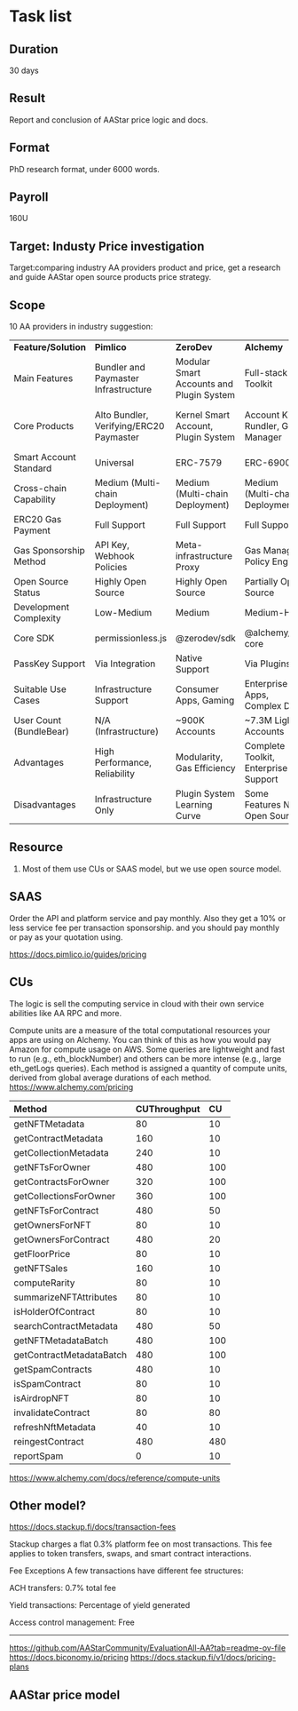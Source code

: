# Task list
## Duration
30 days
## Result
Report and conclusion of AAStar price logic and docs.

## Format
PhD research format, under 6000 words.

## Payroll
160U

## Target: Industy Price investigation

Target:comparing industry AA providers product and price, get a research and 
guide AAStar open source products price strategy.

## Scope
10 AA providers in industry
suggestion:

|                         |                                         |                                          |                                      |                                    |                                         |                                              |                                             |                                             |
| ----------------------- | --------------------------------------- | ---------------------------------------- | ------------------------------------ | ---------------------------------- | --------------------------------------- | -------------------------------------------- | ------------------------------------------- | ------------------------------------------- |
| **Feature/Solution**    | **Pimlico**                             | **ZeroDev**                              | **Alchemy**                          | **Biconomy**                       | **Coinbase**                            | **Particle Network**                         | **Stackup**                                 | **AAStar**                                  |
| Main Features           | Bundler and Paymaster Infrastructure    | Modular Smart Accounts and Plugin System | Full-stack AA Toolkit                | Modular Cross-chain Smart Accounts | Ecosystem-specific AA Solution          | Cross-chain Unified Account and Balance      | Enterprise-grade Smart Account Solution     | A Community & Decentralized Account for All |
| Core Products           | Alto Bundler, Verifying/ERC20 Paymaster | Kernel Smart Account, Plugin System      | Account Kit, Rundler, Gas Manager    | Modular Smart Account, MEE         | Verifying Paymaster, Bundler API        | Universal Accounts, Omnichain Paymaster      | Enterprise Smart Wallet, Paymaster API      | SuperPaymaster, AirAccount, and COS72       |
| Smart Account Standard  | Universal                               | ERC-7579                                 | ERC-6900                             | ERC-7579                           | Universal                               | Proprietary+ERC-4337                         | Universal                                   | ERC-4337 EIP-7702                           |
| Cross-chain Capability  | Medium (Multi-chain Deployment)         | Medium (Multi-chain Deployment)          | Medium (Multi-chain Deployment)      | High (MEE)                         | Low (Base-focused)                      | Very High (Universal Account)                | Medium (Multi-chain Deployment)             | Limited, Future                             |
| ERC20 Gas Payment       | Full Support                            | Full Support                             | Full Support                         | Full Support                       | Partial Support                         | Full Support                                 | Full Support                                | Support                                     |
| Gas Sponsorship Method  | API Key, Webhook Policies               | Meta-infrastructure Proxy                | Gas Manager, Policy Engine           | Paymaster API, Policies            | Base Ecosystem Optimized                | Chain Abstraction Layer Sponsorship          | API Key, Enterprise Policies                | Hold SBT and Sponsored Seamlessly           |
| Open Source Status      | Highly Open Source                      | Highly Open Source                       | Partially Open Source                | Highly Open Source                 | Partially Open Source                   | Progressively Opening                        | Partially Open Source                       | Open Source                                 |
| Development Complexity  | Low-Medium                              | Medium                                   | Medium-High                          | Medium                             | Low                                     | Medium                                       | Medium-High                                 | Low                                         |
| Core SDK                | permissionless.js                       | @zerodev/sdk                             | @alchemy/aa-core                     | @biconomy/account                  | @coinbase/various-sdks                  | @particle-network/aa-sdk                     | userop.js                                   | AAStar SDK                                  |
| PassKey Support         | Via Integration                         | Native Support                           | Via Plugins                          | Via Modules                        | Via Integration                         | Via Auth Service                             | Native Support                              | Native Support                              |
| Suitable Use Cases      | Infrastructure Support                  | Consumer Apps, Gaming                    | Enterprise Apps, Complex DeFi        | Cross-chain Apps, DeFi             | Base Ecosystem Apps                     | Cross-chain Apps, Bitcoin L2                 | Enterprise Collaboration Apps               | Ethereum, Layer2(SuperChain and more)       |
| User Count (BundleBear) | N/A (Infrastructure)                    | ~900K Accounts                           | ~7.3M Light Accounts                 | ~224K Accounts                     | ~36K Accounts                           | ~200K+ on Bitcoin L2                         | ~34K Accounts                               | Infra, beginning                            |
| Advantages              | High Performance, Reliability           | Modularity, Gas Efficiency               | Complete Toolkit, Enterprise Support | Cross-chain Capability, Modularity | Base Ecosystem Integration, Ease of Use | Cross-chain Unified Account, Bitcoin Support | Enterprise Security, Collaboration Features | Dual Signature and Web2 UX                  |
| Disadvantages           | Infrastructure Only                     | Plugin System Learning Curve             | Some Features Not Open Source        | Infrastructure Dependencies        | Ecosystem Limitations                   | Newer Solution                               | Enterprise Focus, Generality                | Still on developing                         |



## Resource
1. Most of them use CUs or SAAS model, but we use open source model.

## SAAS
Order the API and platform service and pay monthly.
Also they get a 10% or less service fee per transaction sponsorship.
and you should pay monthly or pay as your quotation using.

https://docs.pimlico.io/guides/pricing




## CUs
The logic is sell the computing service in cloud with their own service abilities like AA RPC and more.

Compute units are a measure of the total computational resources your apps are using on Alchemy. You can think of this as how you would pay Amazon for compute usage on AWS. Some queries are lightweight and fast to run (e.g., eth_blockNumber) and others can be more intense (e.g., large eth_getLogs queries). Each method is assigned a quantity of compute units, derived from global average durations of each method.
https://www.alchemy.com/pricing

| Method                   | CUThroughput | CU   |
| :----------------------- | :----------- | :--- |
| getNFTMetadata           | 80           | 10   |
| getContractMetadata      | 160          | 10   |
| getCollectionMetadata    | 240          | 10   |
| getNFTsForOwner          | 480          | 100  |
| getContractsForOwner     | 320          | 100  |
| getCollectionsForOwner   | 360          | 100  |
| getNFTsForContract       | 480          | 50   |
| getOwnersForNFT          | 80           | 10   |
| getOwnersForContract     | 480          | 20   |
| getFloorPrice            | 80           | 10   |
| getNFTSales              | 160          | 10   |
| computeRarity            | 80           | 10   |
| summarizeNFTAttributes   | 80           | 10   |
| isHolderOfContract       | 80           | 10   |
| searchContractMetadata   | 480          | 50   |
| getNFTMetadataBatch      | 480          | 100  |
| getContractMetadataBatch | 480          | 100  |
| getSpamContracts         | 480          | 10   |
| isSpamContract           | 80           | 10   |
| isAirdropNFT             | 80           | 10   |
| invalidateContract       | 80           | 80   |
| refreshNftMetadata       | 40           | 10   |
| reingestContract         | 480          | 480  |
| reportSpam               | 0            | 10   |


https://www.alchemy.com/docs/reference/compute-units

## Other model?
https://docs.stackup.fi/docs/transaction-fees

Stackup charges a flat 0.3% platform fee on most transactions. This fee applies to token transfers, swaps, and smart contract interactions.

Fee Exceptions
A few transactions have different fee structures:

ACH transfers: 0.7% total fee

Yield transactions: Percentage of yield generated

Access control management: Free

---
https://github.com/AAStarCommunity/EvaluationAll-AA?tab=readme-ov-file
https://docs.biconomy.io/pricing
https://docs.stackup.fi/v1/docs/pricing-plans

## AAStar price model